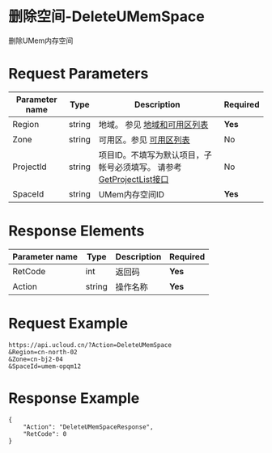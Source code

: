 # 删除空间-DeleteUMemSpace

删除UMem内存空间

# Request Parameters
|Parameter name|Type|Description|Required|
|---|---|---|---|
|Region|string|地域。 参见 [地域和可用区列表](api/summary/regionlist)|**Yes**|
|Zone|string|可用区。参见 [可用区列表](api/summary/regionlist)|No|
|ProjectId|string|项目ID。不填写为默认项目，子帐号必须填写。 请参考[GetProjectList接口](api/summary/get_project_list)|No|
|SpaceId|string|UMem内存空间ID|**Yes**|

# Response Elements
|Parameter name|Type|Description|Required|
|---|---|---|---|
|RetCode|int|返回码|**Yes**|
|Action|string|操作名称|**Yes**|

# Request Example
```
https://api.ucloud.cn/?Action=DeleteUMemSpace
&Region=cn-north-02
&Zone=cn-bj2-04
&SpaceId=umem-opqm12
```

# Response Example
```
{
    "Action": "DeleteUMemSpaceResponse", 
    "RetCode": 0
}
```

